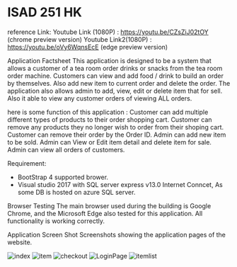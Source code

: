 # ISAD 251 HK
reference Link:
Youtube Link (1080P) :  https://youtu.be/CZsZiJ02tOY  (chrome preview version)
Youtube Link2(1080P) :  https://youtu.be/oVy6WqnsEcE (edge preview version)

Application Factsheet
This application is designed to be a system that allows a customer of a tea room order drinks or snacks from the tea room order machine. Customers can view and add food / drink to build an order by themselves. Also add new item to current order and delete the order.
The application also allows admin to add, view, edit or delete item that for sell. Also it able to view any customer orders of viewing ALL orders. 

here is some function of this application : 
Customer can add multiple different types of products to their order shopping cart.
Customer can remove any products they no longer wish to order from their shoping cart.
Customer can remove their order by the Order ID.
Admin can add new item to be sold.
Admin can View or Edit item detail and delete item for sale.
Admin can view all orders of customers.

Requirement:
- BootStrap 4 supported brower. 
- Visual studio 2017 with SQL server express v13.0
Internet Conncet, As some DB is hosted on azure SQL server.

Browser Testing
The main browser used during the building is Google Chrome, and the Microsoft Edge also tested for this application. All functionality is working correctly.

Application Screen Shot
Screenshots showing the application pages of the website.

![index](https://terbic-perfect.000webhostapp.com/ScreenShot/index.PNG)
![item](https://terbic-perfect.000webhostapp.com/ScreenShot/item.PNG)
![checkout](https://terbic-perfect.000webhostapp.com/ScreenShot/Checkout.PNG)
![LoginPage](https://terbic-perfect.000webhostapp.com/ScreenShot/login.PNG)
![itemlist](https://terbic-perfect.000webhostapp.com/ScreenShot/itemList.PNG)


